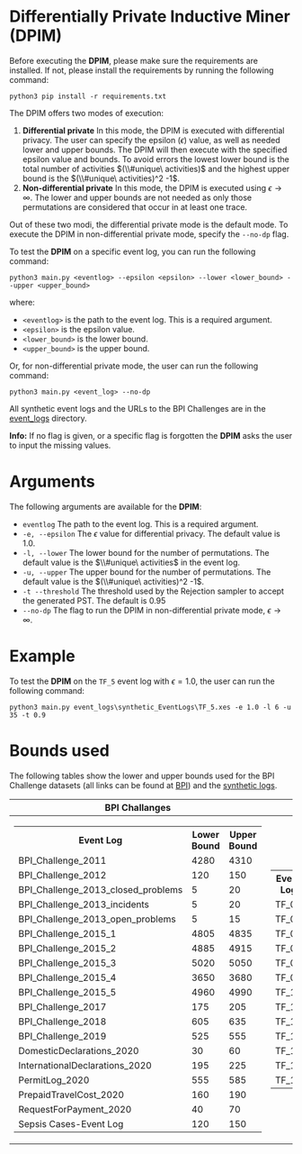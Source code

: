 # Differentially Private Inductive Miner (DPIM)
Before executing the **DPIM**, please make sure the requirements are installed. If not, please install the requirements by running the following command:
```
python3 pip install -r requirements.txt
```
The DPIM offers two modes of execution:
1. **Differential private** In this mode, the DPIM is executed with differential privacy. The user can specify the epsilon ($\epsilon$) value, as well as needed lower and upper bounds. The DPIM will then execute with the specified epsilon value and bounds. To avoid errors the lowest lower bound is the total number of activities $(\\#unique\ activities)$ and the highest upper bound is the $(\\#unique\ activities)^2 -1$. 
2. **Non-differential private** In this mode, the DPIM is executed using $\epsilon \rightarrow \infty$. The lower and upper bounds are not needed as only those permutations are considered that occur in at least one trace.

Out of these two modi, the differential private mode is the default mode. To execute the DPIM in non-differential private mode, specify the `--no-dp` flag.

To test the **DPIM** on a specific event log, you can run the following command:
```
python3 main.py <eventlog> --epsilon <epsilon> --lower <lower_bound> --upper <upper_bound>
```
where:
- `<eventlog>` is the path to the event log. This is a required argument.
- `<epsilon>` is the epsilon value.
- `<lower_bound>` is the lower bound.
- `<upper_bound>` is the upper bound.

Or, for non-differential private mode, the user can run the following command:
```
python3 main.py <event_log> --no-dp
```
All synthetic event logs and the URLs to the BPI Challenges are in the [event_logs](/evaluation_data/) directory.

**Info:** If no flag is given, or a specific flag is forgotten the **DPIM** asks the user to input the missing values.

# Arguments
The following arguments are available for the **DPIM**:
- `eventlog` The path to the event log. This is a required argument.
- `-e, --epsilon` The $\epsilon$ value for differential privacy. The default value is 1.0.
- `-l, --lower` The lower bound for the number of permutations. The default value is the $\\#unique\ activities$ in the event log.
- `-u, --upper` The upper bound for the number of permutations. The default value is the $(\\#unique\ activities)^2 -1$.
- `-t --threshold` The threshold used by the Rejection sampler to accept the generated PST. The default is 0.95
- `--no-dp` The flag to run the DPIM in non-differential private mode, $\epsilon \rightarrow \infty$.

# Example
To test the **DPIM** on the `TF_5` event log with $\epsilon = 1.0$, the user can run the following command:
```
python3 main.py event_logs\synthetic_EventLogs\TF_5.xes -e 1.0 -l 6 -u 35 -t 0.9
```
# Bounds used
The following tables show the lower and upper bounds used for the BPI Challenge datasets (all links can be found at [BPI](evaluation_data/BPI_Challenges.md)) and the [synthetic logs](evaluation_data/synthetic_EventLogs/).

|BPI Challanges|Synthetic Logs|
|:---:|:---:|
| <table> <tr><th>Event Log</th> <th>Lower Bound</th> <th>  Upper Bound </th> </tr><tr> <td> BPI_Challenge_2011 </td> <td> 4280 </td> <td> 4310 </td> <tr> <td> BPI_Challenge_2012 </td> <td> 120 </td> <td> 150 </td> <tr> <td> BPI_Challenge_2013_closed_problems </td> <td> 5 </td> <td> 20 </td> <tr> <td> BPI_Challenge_2013_incidents </td> <td> 5 </td> <td> 20 </td> <tr> <td> BPI_Challenge_2013_open_problems </td> <td> 5 </td> <td> 15 </td> <tr> <td> BPI_Challenge_2015_1 </td> <td> 4805 </td> <td> 4835 </td> <tr> <td> BPI_Challenge_2015_2 </td> <td> 4885 </td> <td> 4915 </td> <tr> <td> BPI_Challenge_2015_3 </td> <td> 5020 </td> <td> 5050 </td> <tr> <td> BPI_Challenge_2015_4 </td> <td> 3650 </td> <td> 3680 </td> <tr> <td> BPI_Challenge_2015_5 </td> <td> 4960 </td> <td> 4990 </td> <tr> <td> BPI_Challenge_2017 </td> <td> 175 </td> <td> 205 </td> <tr> <td> BPI_Challenge_2018 </td> <td> 605 </td> <td> 635 </td> <tr> <td> BPI_Challenge_2019 </td> <td> 525 </td> <td> 555 </td> <tr> <td> DomesticDeclarations_2020 </td> <td> 30 </td> <td> 60 </td> <tr> <td> InternationalDeclarations_2020 </td> <td> 195 </td> <td> 225 </td> <tr> <td> PermitLog_2020 </td> <td> 555 </td> <td> 585 </td> <tr> <td> PrepaidTravelCost_2020 </td> <td> 160 </td> <td> 190 </td> <tr> <td> RequestForPayment_2020 </td> <td> 40 </td> <td> 70 </td> <tr> <td> Sepsis Cases-Event Log </td> <td> 120 </td> <td> 150 </td> </tr></table> |<table> <tr>  <th>Event Log</th> <th>Lower Bound</th> <th>  Upper Bound </th> </tr><tr> <td> TF_04  </td> <td> 6 </td> <td> 20  </td> <tr> <td> TF_05  </td> <td> 6 </td> <td> 35  </td> <tr> <td> TF_06  </td> <td> 6 </td> <td> 35  </td> <tr> <td> TF_07  </td> <td> 3 </td> <td> 8  </td> <tr> <td> TF_08  </td> <td> 3 </td> <td> 8  </td> <tr> <td> TF_09  </td> <td> 6 </td> <td> 35  </td> <tr> <td> TF_10  </td> <td> 6 </td> <td> 35  </td> <tr> <td> TF_11  </td> <td> 5 </td> <td> 24  </td> <tr> <td> TF_12  </td> <td> 5 </td> <td> 24  </td> <tr> <td> TF_13 </td> <td> 5 </td> <td> 24  </td> <tr> <td> TF_14 </td> <td> 30 </td> <td>60  </td> <tr> <td> TF_15 </td> <td> 3 </td> <td> 8  </td> <tr> <td> TF_16 </td> <td> 6 </td> <td> 35  </td> </tr> </table> |